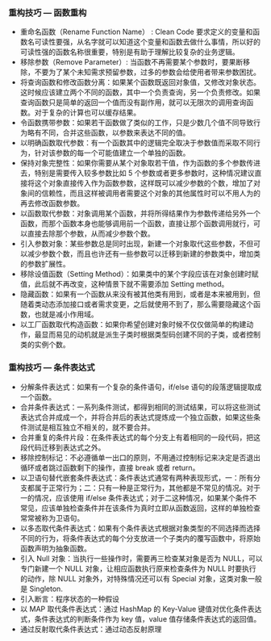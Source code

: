 ### 重构技巧 — 函数重构
-   重命名函数（Rename Function Name） :  Clean Code 要求定义的变量和函数名可读性要强，从名字就可以知道这个变量和函数去做什么事情，所以好的可读性强的函数名称很重要，特别是有助于理解比较复杂的业务逻辑。
-   移除参数（Remove Parameter）: 当函数不再需要某个参数时，要果断移除，不要为了某个未知需求预留参数，过多的参数会给使用者带来参数困扰。
-   将查询函数和修改函数分离：如果某个函数既返回对象值，又修改对象状态。这时候应该建立两个不同的函数，其中一个负责查询，另一个负责修改。如果查询函数只是简单的返回一个值而没有副作用，就可以无限次的调用查询函数。对于复杂的计算也可以缓存结果。
-   令函数携带参数：如果若干函数做了类似的工作，只是少数几个值不同导致行为略有不同，合并这些函数，以参数来表达不同的值。
-   以明确函数取代参数：有一个函数其中的逻辑完全取决于参数值而采取不同行为，针对该参数的每一个可能值建立一个单独的函数。
-   保持对象完整性：如果你需要从某个对象取若干值，作为函数的多个参数传进去，特别是需要传入较多参数比如 5 个参数或者更多参数时，这种情况建议直接将这个对象直接传入作为函数参数，这样既可以减少参数的个数，增加了对象间的信赖性，而且这样被调用者需要这个对象的其他属性时可以不用人为的再去修改函数参数。
-   以函数取代参数：对象调用某个函数，并将所得结果作为参数传递给另外一个函数，而那个函数本身也能够调用前一个函数，直接让那个函数调用就行，可以直接去除那个参数，从而减少参数个数。
-   引入参数对象：某些参数总是同时出现，新建一个对象取代这些参数，不但可以减少参数个数，而且也许还有一些参数可以迁移到新建的参数类中，增加类的参数扩展性。
-   移除设值函数（Setting Method）：如果类中的某个字段应该在对象创建时赋值，此后就不再改变，这种情景下就不需要添加 Setting method。
-   隐藏函数：如果有一个函数从来没有被其他类有用到，或者是本来被用到，但随着类动态添加接口或者需求变更，之后就使用不到了，那么需要隐藏这个函数，也就是减小作用域。
-   以工厂函数取代构造函数：如果你希望创建对象时候不仅仅做简单的构建动作，最显而易见的动机就是派生子类时根据类型码创建不同的子类，或者控制类的实例个数。
### 重构技巧 — 条件表达式
-   分解条件表达式：如果有一个复杂的条件语句，if/else 语句的段落逻辑提取成一个函数。
-   合并条件表达式：一系列条件测试，都得到相同的测试结果，可以将这些测试表达式合并成成一个，并将合并后的表达式提炼成一个独立函数，如果这些条件测试是相互独立不相关的，就不要合并。
-   合并重复的条件片段：在条件表达式的每个分支上有着相同的一段代码，把这段代码迁移到表达式之外。
-   移除控制标记：不必遵循单一出口的原则，不用通过控制标记来决定是否退出循环或者跳过函数剩下的操作，直接 break 或者 return。
-   以卫语句替代嵌套条件表达式：条件表达式通常有两种表现形式，一：所有分支都属于正常行为；二：只有一种是正常行为，其他都是不常见的情况。对于一的情况，应该使用 if/else 条件表达式；对于二这种情况，如果某个条件不常见，应该单独检查条件并在该条件为真时立即从函数返回，这样的单独检查常常被称为卫语句。
-   以多态取代条件表达式：如果有个条件表达式根据对象类型的不同选择而选择不同的行为，将条件表达式的每个分支放进一个子类内的覆写函数中，将原始函数声明为抽象函数。
-   引入 Null 对象：当执行一些操作时，需要再三检查某对象是否为 NULL，可以专门新建一个 NULL 对象，让相应函数执行原来检查条件为 NULL 时要执行的动作，除 NULL 对象外，对特殊情况还可以有 Special 对象，这类对象一般是 Singleton.
-   引入断言：程序状态的一种假设
-   以 MAP 取代条件表达式：通过 HashMap 的 Key-Value 键值对优化条件表达式，条件表达式的判断条件作为 key 值，value 值存储条件表达式的返回值。
-   通过反射取代条件表达式：通过动态反射原理